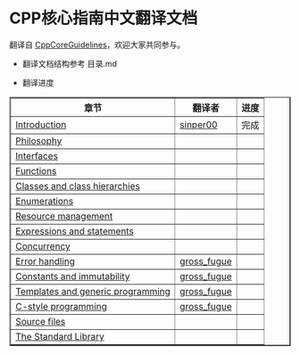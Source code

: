 # CPP核心指南中文翻译文档

翻译自 [CppCoreGuidelines](http://isocpp.github.io/CppCoreGuidelines/CppCoreGuidelines#inaims-aims)，欢迎大家共同参与。

- 翻译文档结构参考 目录.md

- 翻译进度

<table border="2">
  <tr>
    <th>章节</th>
    <th>翻译者</th>
    <th>进度</th>
  </tr>
  <tr>
    <td><a href="http://isocpp.github.io/CppCoreGuidelines/CppCoreGuidelines#S-introduction">Introduction</a></td>
    <td><a href="https://github.com/sniper00">sinper00</a></td>
    <td>完成</td>
  </tr>
 <tr>
    <td><a href="http://isocpp.github.io/CppCoreGuidelines/CppCoreGuidelines#S-philosophy">Philosophy</a></td>
    <td><a href=""></a></td>
    <td></td>
  </tr>
 <tr>
    <td><a href="http://isocpp.github.io/CppCoreGuidelines/CppCoreGuidelines#S-interfaces">Interfaces</a></td>
    <td><a href=""></a></td>
    <td></td>
  </tr>
 <tr>
    <td><a href="http://isocpp.github.io/CppCoreGuidelines/CppCoreGuidelines#S-functions">Functions</a></td>
    <td><a href=""></a></td>
    <td></td>
  </tr>
 <tr>
    <td><a href="http://isocpp.github.io/CppCoreGuidelines/CppCoreGuidelines#S-class">Classes and class hierarchies</a></td>
    <td><a href=""></a></td>
    <td></td>
  </tr>
 <tr>
    <td><a href="http://isocpp.github.io/CppCoreGuidelines/CppCoreGuidelines#S-enum">Enumerations</a></td>
    <td><a href=""></a></td>
    <td></td>
  </tr>
 <tr>
    <td><a href="http://isocpp.github.io/CppCoreGuidelines/CppCoreGuidelines#S-resource">Resource management</a></td>
    <td><a href=""></a></td>
    <td></td>
  </tr>
 <tr>
    <td><a href="http://isocpp.github.io/CppCoreGuidelines/CppCoreGuidelines#S-expr">Expressions and statements</a></td>
    <td><a href=""></a></td>
    <td></td>
  </tr>
 <tr>
    <td><a href="http://isocpp.github.io/CppCoreGuidelines/CppCoreGuidelines#S-concurrency">Concurrency</a></td>
    <td><a href=""></a></td>
    <td></td>
  </tr>
 <tr>
    <td><a href="http://isocpp.github.io/CppCoreGuidelines/CppCoreGuidelines#S-errors">Error handling</a></td>
    <td><a href="https://github.com/farewell12?tab=stars">gross_fugue</a></td>
    <td></td>
  </tr>
 <tr>
    <td><a href="http://isocpp.github.io/CppCoreGuidelines/CppCoreGuidelines#S-const">Constants and immutability</a></td>
    <td><a href="https://github.com/farewell12?tab=stars">gross_fugue</a></td>
    <td></td>
  </tr>
 <tr>
    <td><a href="http://isocpp.github.io/CppCoreGuidelines/CppCoreGuidelines#S-templates">Templates and generic programming</a></td>
    <td><a href="https://github.com/farewell12?tab=stars">gross_fugue</a></td>
    <td></td>
  </tr>
 <tr>
    <td><a href="http://isocpp.github.io/CppCoreGuidelines/CppCoreGuidelines#S-cpl">C-style programming</a></td>
    <td><a href="https://github.com/farewell12?tab=stars">gross_fugue</a></td>
    <td></td>
  </tr>
 <tr>
    <td><a href="http://isocpp.github.io/CppCoreGuidelines/CppCoreGuidelines#S-source">Source files</a></td>
    <td><a href=""></a></td>
    <td></td>
  </tr>
 <tr>
    <td><a href="http://isocpp.github.io/CppCoreGuidelines/CppCoreGuidelines#S-stdlib">The Standard Library</a></td>
    <td><a href=""></a></td>
    <td></td>
  </tr>
</table>